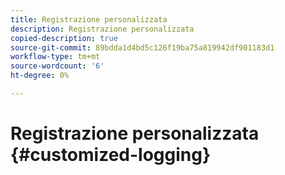 ```yaml
---
title: Registrazione personalizzata
description: Registrazione personalizzata
copied-description: true
source-git-commit: 89bdda1d4bd5c126f19ba75a819942df901183d1
workflow-type: tm+mt
source-wordcount: '6'
ht-degree: 0%

---
```



# Registrazione personalizzata {#customized-logging}
